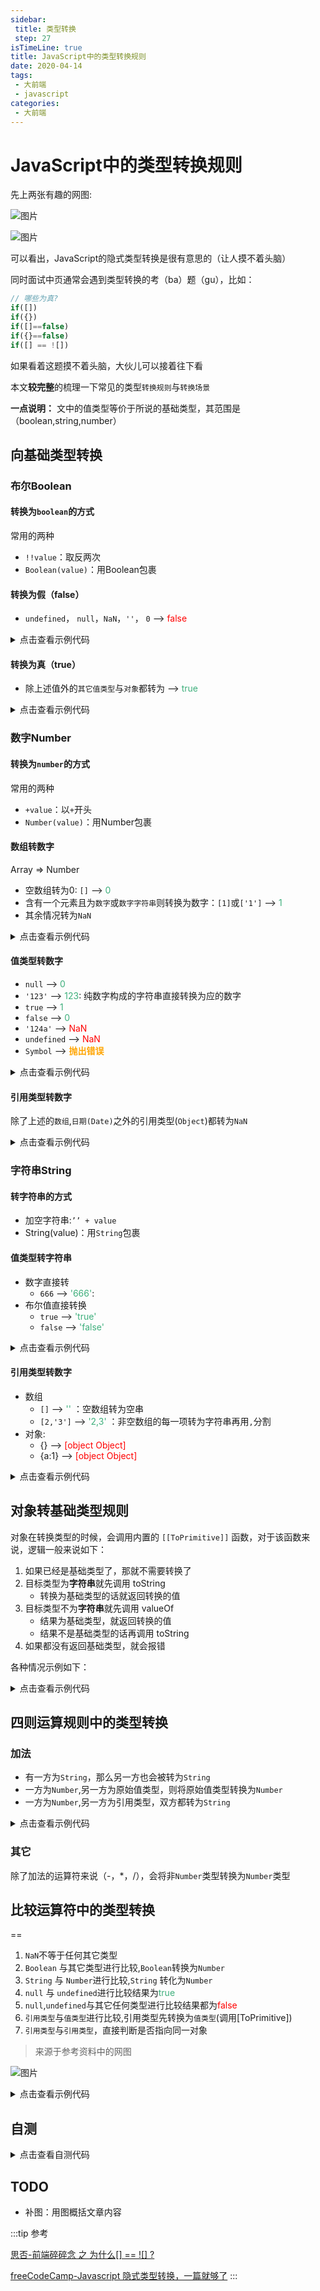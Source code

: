 ```yaml
---
sidebar:
 title: 类型转换
 step: 27
isTimeLine: true
title: JavaScript中的类型转换规则
date: 2020-04-14
tags:
 - 大前端
 - javascript
categories:
 - 大前端
---
```

# JavaScript中的类型转换规则
先上两张有趣的网图:

![图片](https://img.cdn.sugarat.top/mdImg/MTYyMzU5NTA3MzMwMA==623595073300)

![图片](https://img.cdn.sugarat.top/mdImg/MTYyMzU5NTExMzY2MQ==623595113661)

可以看出，JavaScript的隐式类型转换是很有意思的（让人摸不着头脑）

同时面试中页通常会遇到类型转换的考（ba）题（gu），比如：
```js
// 哪些为真?
if([])
if({})
if([]==false)
if({}==false)
if([] == ![])
```
如果看着这题摸不着头脑，大伙儿可以接着往下看

本文**较完整**的梳理一下常见的类型`转换规则`与`转换场景`

**一点说明：** 文中的值类型等价于所说的基础类型，其范围是（boolean,string,number）

## 向基础类型转换
### 布尔Boolean
#### 转换为`boolean`的方式
常用的两种
* `!!value`：取反两次
* `Boolean(value)`：用Boolean包裹

#### 转换为假（false）
* `undefined`， `null`，`NaN`，`''`， `0` --> <font color="red">false</font>

<details>
<summary>
点击查看示例代码
</summary>

```js
console.log(!!undefined)
console.log(!!null)
console.log(!!Number.NaN)
console.log(Boolean(''))
console.log(Boolean(0))
```
</details>

#### 转换为真（true）
* 除上述值外的`其它值类型`与`对象`都转为 --> <font color="#3eaf7c">true</font>

<details>
<summary>
点击查看示例代码
</summary>

```js
console.log(!!{})
console.log(!![])
console.log(!!new Date())
console.log(Boolean(1))
console.log(Boolean('123'))
```
</details>

### 数字Number
#### 转换为`number`的方式
常用的两种
* `+value`：以`+`开头
* `Number(value)`：用Number包裹

#### 数组转数字
Array => Number
* 空数组转为0: `[]` --> <font color="#3eaf7c">0</font>
* 含有一个元素且为`数字`或`数字字符串`则转换为数字：`[1]`或`['1']` --> <font color="#3eaf7c">1</font>
* 其余情况转为`NaN`

<details>
<summary>
点击查看示例代码
</summary>

```js
console.log(+[]) // 0
console.log(+[1]) // 1
console.log(Number(['1.23'])) // 1.23
console.log(Number([1, 2])) // NaN
console.log(Number(['1', 2])) // NaN
```
</details>

#### 值类型转数字
* `null` --> <font color="#3eaf7c">0</font>
* `'123'` --> <font color="#3eaf7c">123</font>: 纯数字构成的字符串直接转换为应的数字
* `true` --> <font color="#3eaf7c">1</font>
* `false` --> <font color="#3eaf7c">0</font>
* `'124a'` --> <font color="red">NaN</font>
* `undefined` --> <font color="red">NaN</font>
* `Symbol` --> <font color="orange">**抛出错误**</font>

<details>
<summary>
点击查看示例代码
</summary>

```js
console.log(+null) // 0
console.log(+undefined) // NaN
console.log(+'123') // 123
console.log(+'true') // NaN
console.log(+true) // 1
console.log(+false)// 0
```
</details>

#### 引用类型转数字
除了上述的`数组`,`日期(Date)`之外的引用类型(`Object`)都转为`NaN`

<details>
<summary>
点击查看示例代码
</summary>

```js
console.log(+new Date()) // 1623597270652
console.log(+[1]) // 1
console.log(+{}) // NaN
console.log(+/\d/) // NaN
```
</details>

### 字符串String
#### 转字符串的方式
* 加空字符串:`’’ + value`
* String(value)：用`String`包裹

#### 值类型转字符串
* 数字直接转
  * `666` --> <font color="#3eaf7c">'666'</font>:
* 布尔值直接转换
  * `true` --> <font color="#3eaf7c">'true'</font>
  * `false` --> <font color="#3eaf7c">'false'</font>

<details>
<summary>
点击查看示例代码
</summary>

```js
console.log(`${true}`) // 'true'
console.log(`${false}`) // 'false'
console.log(String(666)) // '666'
```
</details>

#### 引用类型转数字
* 数组
  * `[]` --> <font color="#3eaf7c">''</font> ：空数组转为空串
  * `[2,'3']` --> <font color="#3eaf7c">'2,3'</font> ：非空数组的每一项转为字符串再用`,`分割
* 对象:
  * {} --> <font color="red">[object Object]</font>
  * {a:1} --> <font color="red">[object Object]</font>

<details>
<summary>
点击查看示例代码
</summary>

```js
console.log(String([])) // ''
console.log(String([1, 2, '3'])) // '1,2,3'
console.log(String({})) // '[object Object]'
console.log(String({ a: 1 })) // '[object Object]'
```
</details>

## 对象转基础类型规则
对象在转换类型的时候，会调用内置的 `[[ToPrimitive]]` 函数，对于该函数来说，逻辑一般来说如下：

1. 如果已经是基础类型了，那就不需要转换了
2. 目标类型为**字符串**就先调用 toString
   * 转换为基础类型的话就返回转换的值
3. 目标类型不为**字符串**就先调用 valueOf
   * 结果为基础类型，就返回转换的值
   * 结果不是基础类型的话再调用 toString
4. 如果都没有返回基础类型，就会报错

各种情况示例如下：

<details>
<summary>
点击查看示例代码
</summary>

```js
const demo1 = {
  [Symbol.toPrimitive]() {
    return 2
  }
}
// 情况1
console.log(demo1 + 1) // 3

const demo2 = {
  toString() {
    return 'demo2'
  },
  valueOf() {
    return 20
  }
}
// 情况2
console.log(String(demo2)) // demo2

// 情况3-1
console.log(demo2 - 3) // 17

const demo3 = {
  toString() {
    return 30
  },
  valueOf() {
    return {}
  }
}
// 情况3-2
console.log(demo3 - 4) // 26

const demo4 = {
  toString() {
    return {}
  },
  valueOf() {
    return {}
  }
}
// 情况4
console.log(demo4 + 1) // 报错
```

</details>

## 四则运算规则中的类型转换
### 加法

* 有一方为`String`，那么另一方也会被转为`String`
* 一方为`Number`,另一方为原始值类型，则将原始值类型转换为`Number`
* 一方为`Number`,另一方为引用类型，双方都转为`String`

<details>
<summary>
点击查看示例代码
</summary>

```js
`123${4}` // '1234'

123 + true // 124
123 + undefined // NaN
123 + null // 123

123 + [] //  '123'
123 + {} // '123[object Object]'
```
</details>

### 其它

除了加法的运算符来说（-，*，/），会将非`Number`类型转换为`Number`类型

## 比较运算符中的类型转换
==
1. `NaN`不等于任何其它类型
2. `Boolean` 与其它类型进行比较,`Boolean`转换为`Number`
3. `String` 与 `Number`进行比较,`String` 转化为`Number`
4. `null` 与 `undefined`进行比较结果为<font color="#3eaf7c">true</font>
5. `null`,`undefined`与其它任何类型进行比较结果都为<font color="red">false</font>
6. `引用类型`与`值类型`进行比较,引用类型先转换为`值类型`(调用[ToPrimitive])
7. `引用类型`与`引用类型`，直接判断是否指向同一对象

>来源于参考资料中的网图

![图片](https://img.cdn.sugarat.top/mdImg/MTU5OTQ2OTY5MzkzMQ==599469693931)

<details>
<summary>
点击查看示例代码
</summary>

```js
[] == ![] // true
// [] == false  1. 根据运算符优先级 ![] --> false
// [] == 0      2. 上面规则2
// '' == 0      3. 上面规则6
//  0 == 0      4. 上面规则3
// 所以结果为true
```
</details>

## 自测
<details>
<summary>
点击查看自测代码
</summary>

```js
if ([])
  console.log(1)
if ({})
  console.log(2)
if ([] == false)
  console.log(3)
if ({} == false)
  console.log(4)
if ([] == ![])
  console.log(5)
if ({} == !{})
  console.log(6)
if ('' == false)
  console.log(7)
if (false == 0)
  console.log(8)
if (1 == true)
  console.log(9)
if ('' == 0)
  console.log(10)
if (Number.NaN == Number.NaN)
  console.log(11)
if ([] == !true)
  console.log(12)
if ([] == false)
  console.log(13)
if ([] == 0)
  console.log(14)
if (+0 == -0)
  console.log(15)
if (Number.NaN == false)
  console.log(16)
```

```js
{ } +1
1 + {}
[] + 1
1 + []
[1, 2, 3] + 0
[1, 2, 3] + '0'
1 + '0'
1 + 0
1 + true
1 + false
'1' + true
'1' + false
![] + []
1 - true
'0' - 0
0 - '1'
false - true
{ } -[]
[] - {}
false - []
```
</details>

## TODO
* 补图：用图概括文章内容

:::tip 参考

[思否-前端碎碎念 之 为什么[] == ![] ?](https://segmentfault.com/a/1190000008594792)

[freeCodeCamp-Javascript 隐式类型转换，一篇就够了](https://chinese.freecodecamp.org/news/javascript-implicit-type-conversion/)
:::
